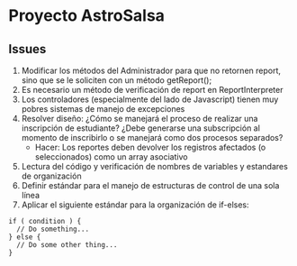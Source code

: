 # Proyecto AstroSalsa

## Issues
1. Modificar los métodos del Administrador para que no retornen report, sino que se le soliciten con un método getReport();
1. Es necesario un método de verificación de report en ReportInterpreter
1. Los controladores (especialmente del lado de Javascript) tienen muy pobres sistemas de manejo de excepciones
1. Resolver diseño: ¿Cómo se manejará el proceso de realizar una inscripción de estudiante? ¿Debe generarse una subscripción al momento de inscribirlo o se manejará como dos procesos separados?
    - Hacer: Los reportes deben devolver los registros afectados (o seleccionados) como un array asociativo
1. Lectura del código y verificación de nombres de variables y estandares de organización
1. Definir estándar para el manejo de estructuras de control de una sola línea
1. Aplicar el siguiente estándar para la organización de if-elses:

```
if ( condition ) {
  // Do something...
} else {
  // Do some other thing...
}
```
